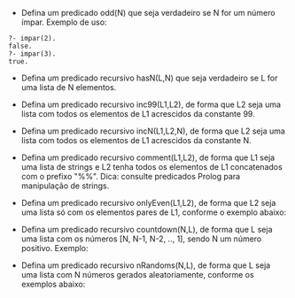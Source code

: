 - Defina um predicado odd(N) que seja verdadeiro se N for um número ímpar. Exemplo de uso:
```
?- impar(2).
false.
?- impar(3).
true.
```

- Defina um predicado recursivo hasN(L,N) que seja verdadeiro se L for uma lista de N elementos.

- Defina um predicado recursivo inc99(L1,L2), de forma que L2 seja uma lista com todos os elementos de L1 acrescidos da constante 99.

- Defina um predicado recursivo incN(L1,L2,N), de forma que L2 seja uma lista com todos os elementos de L1 acrescidos da constante N.

- Defina um predicado recursivo comment(L1,L2), de forma que L1 seja uma lista de strings e L2 tenha todos os elementos de L1 concatenados com o prefixo "%%". Dica: consulte predicados Prolog para manipulação de strings.

- Defina um predicado recursivo onlyEven(L1,L2), de forma que L2 seja uma lista só com os elementos pares de L1, conforme o exemplo abaixo:

- Defina um predicado recursivo countdown(N,L), de forma que L seja uma lista com os números [N, N-1, N-2, .., 1], sendo N um número positivo. Exemplo:

- Defina um predicado recursivo nRandoms(N,L), de forma que L seja uma lista com N números gerados aleatoriamente, conforme os exemplos abaixo: